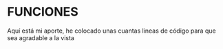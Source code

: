 # FUNCIONES

Aquí está mi aporte, he colocado unas cuantas lineas de código para que sea agradable a la vista
